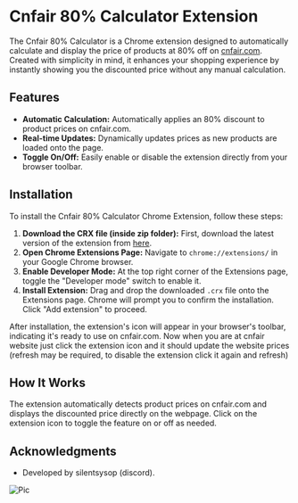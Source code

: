# Cnfair 80% Calculator Extension

The Cnfair 80% Calculator is a Chrome extension designed to automatically calculate and display the price of products at 80% off on [cnfair.com](https://cnfair.com). Created with simplicity in mind, it enhances your shopping experience by instantly showing you the discounted price without any manual calculation.

## Features

- **Automatic Calculation:** Automatically applies an 80% discount to product prices on cnfair.com.
- **Real-time Updates:** Dynamically updates prices as new products are loaded onto the page.
- **Toggle On/Off:** Easily enable or disable the extension directly from your browser toolbar.

## Installation

To install the Cnfair 80% Calculator Chrome Extension, follow these steps:

1. **Download the CRX file (inside zip folder):** First, download the latest version of the extension from [here](https://raw.githubusercontent.com/silentsysop/cnfair-calculator/main/cnfair-calc-converter.zip).
2. **Open Chrome Extensions Page:** Navigate to `chrome://extensions/` in your Google Chrome browser.
3. **Enable Developer Mode:** At the top right corner of the Extensions page, toggle the "Developer mode" switch to enable it.
4. **Install Extension:** Drag and drop the downloaded `.crx` file onto the Extensions page. Chrome will prompt you to confirm the installation. Click "Add extension" to proceed.

After installation, the extension's icon will appear in your browser's toolbar, indicating it's ready to use on cnfair.com.
Now when you are at cnfair website just click the extension icon and it should update the website prices (refresh may be required, to disable the extension click it again and refresh)

## How It Works

The extension automatically detects product prices on cnfair.com and displays the discounted price directly on the webpage. Click on the extension icon to toggle the feature on or off as needed.

## Acknowledgments

- Developed by silentsysop (discord).

![Pic](https://media.discordapp.net/attachments/1200831829821886534/1221549085920723014/aaaaaa.png?ex=6612fb3d&is=6600863d&hm=04dfe0268374dccf163770b76bfd1a13fe6d3a1e8034ed103abed4e8d01d0fa9&=&format=webp&quality=lossless&width=1440&height=316)

